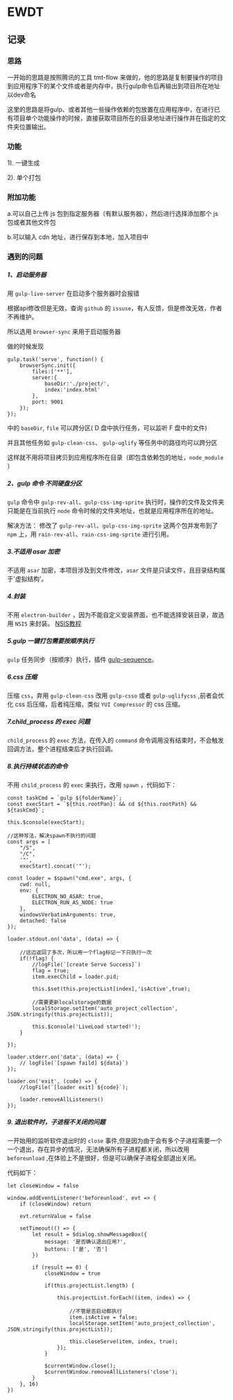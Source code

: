 # EWDT

## 记录

### 思路

一开始的思路是按照腾讯的工具 tmt-flow 来做的，他的思路是复制要操作的项目到应用程序下的某个文件或者是内存中，执行gulp命令后再输出到项目所在地址以dev命名

这里的思路是将gulp、或者其他一些操作依赖的包放置在应用程序中，在进行已有项目单个功能操作的时候，直接获取项目所在的目录地址进行操作并在指定的文件夹位置输出。

### 功能

1). 一键生成 
	
2). 单个打包

### 附加功能

a.可以自己上传 js 包到指定服务器（有默认服务器），然后进行选择添加那个 js 包或者其他文件包

b.可以输入 cdn 地址，进行保存到本地，加入项目中

### 遇到的问题

##### 1、启动服务器

用 `gulp-live-server` 在启动多个服务器时会报错

根据api修改但是无效，查询 `github` 的 `issuse`，有人反馈，但是修改无效，作者不再维护。

所以选用 `browser-sync` 来用于启动服务器 

做的时候发现

```
gulp.task('serve', function() {
    browserSync.init({
        files:['**'],
        server:{
            baseDir:'./project/',
            index:'index.html'
        },
        port: 9001
    });
});
```

中的 `baseDir`, `file` 可以跨分区( D 盘中执行任务，可以监听 F 盘中的文件)

并且其他任务如 `gulp-clean-css`、 `gulp-uglify` 等任务中的路径均可以跨分区

这样就不用将项目拷贝到应用程序所在目录（即包含依赖包的地址，`node_module` ）


##### 2、gulp 命令 不同硬盘分区

`gulp` 命令中 `gulp-rev-all`、`gulp-css-img-sprite` 执行时，操作的文件及文件夹只能是在当前执行 `node` 命令时候的文件夹地址，也就是应用程序所在的地址。

解决方法：
修改了 `gulp-rev-all`、`gulp-css-img-sprite` 这两个包并发布到了 `npm` 上，用 `rain-rev-all`、`rain-css-img-sprite` 进行引用。

##### 3.不适用 asar 加密

不适用 `asar` 加密，本项目涉及到文件修改，`asar` 文件是只读文件，且目录结构属于'虚拟结构'。

##### 4.封装

不用 `electron-builder` ，因为不能自定义安装界面，也不能选择安装目录，故选用 `NSIS` 来封装。 [NSIS教程](http://blog.csdn.net/cwt19902010/article/details/52923163)


##### 5.gulp 一键打包需要按顺序执行

`gulp` 任务同步（按顺序）执行，插件 [gulp-sequence](https://www.npmjs.com/package/gulp-sequence)。

##### 6.css 压缩

压缩 `css`，弃用 `gulp-clean-css` 改用 `gulp-csso` 或者 `gulp-uglifycss` ,前者会优化 css 后压缩，后者纯压缩，类似 `YUI Compressor` 的 css 压缩。

##### 7.child_process 的 exec 问题

`child_process` 的 `exec` 方法，在传入的 `command` 命令调用没有结束时，不会触发回调方法，整个进程结束后才执行回调。

##### 8.执行持续状态的命令

不用 `child_process` 的 `exec` 来执行，改用 `spawn` ，代码如下：

```
const taskCmd = `gulp ${folderName}`;
const execStart = `${this.rootPan}: && cd ${this.rootPath} && ${taskCmd}`;

this.$console(execStart);

//这种写法，解决spawn不执行的问题
const args = [
    "/S",
    "/C",
    '"',
    execStart].concat('"');

const loader = $spawn("cmd.exe", args, {
    cwd: null, 
    env: {
        ELECTRON_NO_ASAR: true,
        ELECTRON_RUN_AS_NODE: true
    },
    windowsVerbatimArguments: true,
    detached: false
});

loader.stdout.on('data', (data) => {

    //这边返回了多次，所以用一个flag标记一下只执行一次
    if(!flag) {
        //logFile(`[create Serve Success]`)
        flag = true;
        item.execChild = loader.pid;
        
        this.$set(this.projectList[index],'isActive',true);

        //需要更新localstorage的数据
        localStorage.setItem('auto_project_collection', JSON.stringify(this.projectList));

        this.$console('LiveLoad started!');
    }
    
});

loader.stderr.on('data', (data) => {
    // logFile(`[spawn faild] ${data}`)
});

loader.on('exit', (code) => {
    //logFile(`[loader exit] ${code}`);

    loader.removeAllListeners()
});
```

##### 9. 退出软件时，子进程不关闭的问题

一开始用的监听软件退出时的 `close` 事件,但是因为由于会有多个子进程需要一个一个退出，存在异步的情况，无法确保所有子进程都关闭，所以改用 `beforeunload` ,在体验上不是很好，但是可以确保子进程全部退出关闭。

代码如下：

```
let closeWindow = false

window.addEventListener('beforeunload', evt => {
    if (closeWindow) return

    evt.returnValue = false

    setTimeout(() => {
        let result = $dialog.showMessageBox({
            message: '是否确认退出应用?',
            buttons: ['是', '否']
        })

        if (result == 0) {
            closeWindow = true

            if(this.projectList.length) {
        
                this.projectList.forEach((item, index) => {

                    //不管是否启动都执行
                    item.isActive = false;
                    localStorage.setItem('auto_project_collection', JSON.stringify(this.projectList));
                    
                    this.closeServe(item, index, true);
                });
            }

            $currentWindow.close();
            $currentWindow.removeAllListeners('close');
        }
    }, 16)
})
```